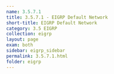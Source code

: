 ```yaml
---
name: 3.5.7.1
title: 3.5.7.1 - EIGRP Default Network
short-title: EIGRP Default Network
category: 3.5 EIGRP
collection: eigrp
layout: page
exam: both
sidebar: eigrp_sidebar
permalink: 3.5.7.1.html
folder: eigrp
---
```

